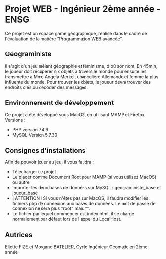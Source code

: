 # Projet WEB - Ingénieur 2ème année - ENSG
Ce projet est un espace game géographique, réalisé dans le cadre de l'évaluation de la matière "Programmation WEB avancée".
## Géograministe
Il s'agit d'un jeu mélant géographie et féminisme, d'où son nom.
En 45min, le joueur doit récupérer six objets à travers le monde pour ensuite les transmettre à Mme Angela Merkel, chancelière Allemande et femme la plus influente du monde.
Pour trouver les objets, le joueur devra trouver des endroits clés ou décoder des messages.
## Environnement de développement
Ce projet a été développé sous MacOS, en utilisant MAMP et Firefox.
Versions :
  - PHP version 7.4.9
  - MySQL Version 5.7.30
## Consignes d'installations
Afin de pouvoir jouer au jeu, il vous faudra :
  - Télecharger ce projet
  - Le placer comme Document Root pour MAMP (si vous utilisez MacOS) ou autre
  - Importer les deux bases de données sur MySQL : geograministe_base et joueur_base
  - ! ATTENTION !
  Si vous n'êtes pas sur MacOS, il faudra modifier les fichiers php de connexion aux bases de données. Le mot de passe de connexion ne sera plus "root" mais "".
  - Le fichier par lequel commencer est index.html, il se charge normalement par défaut lors de l'appel du LocalHost.
## Autrices
Eliette FIZE et Morgane BATELIER, Cycle Ingénieur Géomaticien 2ème année
